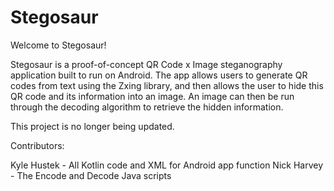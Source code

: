 # Stegosaur

Welcome to Stegosaur!

Stegosaur is a proof-of-concept QR Code x Image steganography application built to run on Android.
The app allows users to generate QR codes from text using the Zxing library, and then allows the user to hide this QR code and its information into an image.
An image can then be run through the decoding algorithm to retrieve the hidden information.

This project is no longer being updated. 

Contributors:

Kyle Hustek - All Kotlin code and XML for Android app function
Nick Harvey - The Encode and Decode Java scripts


